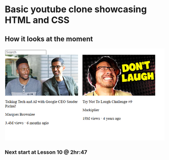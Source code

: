 # Basic youtube clone showcasing HTML and CSS

## How it looks at the moment

![Youtube Clone](youtube-clone/assets/youtube-clone.png)

### Next start at Lesson 10 @ 2hr:47